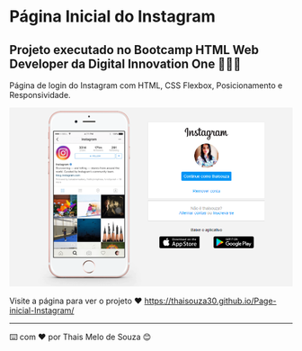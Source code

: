 # Página Inicial do Instagram

## Projeto executado no Bootcamp HTML Web Developer da Digital Innovation One 🚀🚀🚀

Página de login do Instagram com HTML, CSS Flexbox, Posicionamento e Responsividade.

<img src = "https://github.com/thaisouza30/Page-inicial-Instagram/blob/master/print-projeto-insta.png"/>

Visite a página para ver o projeto ❤️
https://thaisouza30.github.io/Page-inicial-Instagram/

---
⌨️ com ❤️ por Thais Melo de Souza 😊
